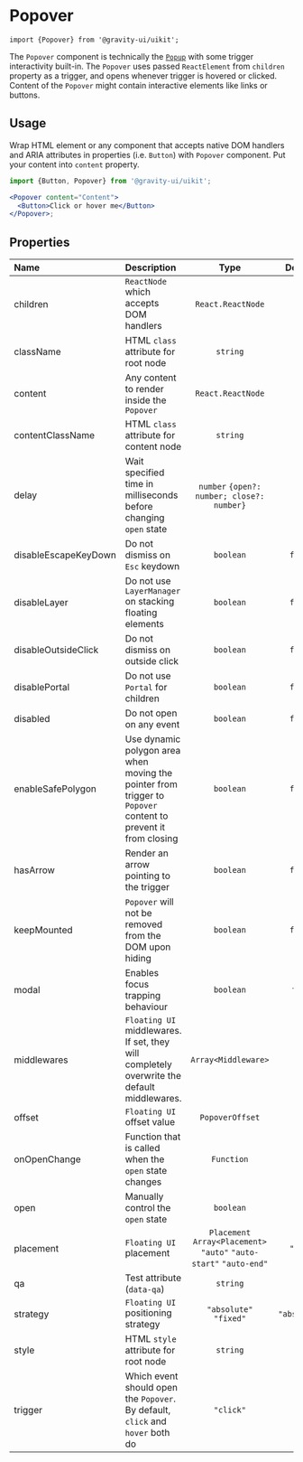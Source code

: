 <!--GITHUB_BLOCK-->

# Popover

<!--/GITHUB_BLOCK-->

```tsx
import {Popover} from '@gravity-ui/uikit';
```

The `Popover` component is technically the [`Popup`](../Popup/README.md) with some trigger interactivity built-in. The `Popover` uses passed `ReactElement`
from `children` property as a trigger, and opens whenever trigger is hovered or clicked. Content of the `Popover` might contain
interactive elements like links or buttons.

## Usage

Wrap HTML element or any component that accepts native DOM handlers and ARIA attributes in properties (i.e. `Button`) with `Popover` component. Put your content
into `content` property.

```jsx
import {Button, Popover} from '@gravity-ui/uikit';

<Popover content="Content">
  <Button>Click or hover me</Button>
</Popover>;
```

## Properties

| Name                 | Description                                                                                                   |                                Type                                 |   Default    |
| :------------------- | :------------------------------------------------------------------------------------------------------------ | :-----------------------------------------------------------------: | :----------: |
| children             | `ReactNode` which accepts DOM handlers                                                                        |                          `React.ReactNode`                          |              |
| className            | HTML `class` attribute for root node                                                                          |                              `string`                               |              |
| content              | Any content to render inside the `Popover`                                                                    |                          `React.ReactNode`                          |              |
| contentClassName     | HTML `class` attribute for content node                                                                       |                              `string`                               |              |
| delay                | Wait specified time in milliseconds before changing `open` state                                              |             `number` `{open?: number; close?: number}`              |              |
| disableEscapeKeyDown | Do not dismiss on `Esc` keydown                                                                               |                              `boolean`                              |   `false`    |
| disableLayer         | Do not use `LayerManager` on stacking floating elements                                                       |                              `boolean`                              |   `false`    |
| disableOutsideClick  | Do not dismiss on outside click                                                                               |                              `boolean`                              |   `false`    |
| disablePortal        | Do not use `Portal` for children                                                                              |                              `boolean`                              |   `false`    |
| disabled             | Do not open on any event                                                                                      |                              `boolean`                              |   `false`    |
| enableSafePolygon    | Use dynamic polygon area when moving the pointer from trigger to `Popover` content to prevent it from closing |                              `boolean`                              |   `false`    |
| hasArrow             | Render an arrow pointing to the trigger                                                                       |                              `boolean`                              |   `false`    |
| keepMounted          | `Popover` will not be removed from the DOM upon hiding                                                        |                              `boolean`                              |   `false`    |
| modal                | Enables focus trapping behaviour                                                                              |                              `boolean`                              |    `true`    |
| middlewares          | `Floating UI` middlewares. If set, they will completely overwrite the default middlewares.                    |                         `Array<Middleware>`                         |              |
| offset               | `Floating UI` offset value                                                                                    |                           `PopoverOffset`                           |     `4`      |
| onOpenChange         | Function that is called when the `open` state changes                                                         |                             `Function`                              |              |
| open                 | Manually control the `open` state                                                                             |                              `boolean`                              |              |
| placement            | `Floating UI` placement                                                                                       | `Placement` `Array<Placement>` `"auto"` `"auto-start"` `"auto-end"` |   `"top"`    |
| qa                   | Test attribute (`data-qa`)                                                                                    |                              `string`                               |              |
| strategy             | `Floating UI` positioning strategy                                                                            |                       `"absolute"` `"fixed"`                        | `"absolute"` |
| style                | HTML `style` attribute for root node                                                                          |                              `string`                               |              |
| trigger              | Which event should open the `Popover`. By default, `click` and `hover` both do                                |                              `"click"`                              |              |
